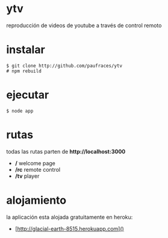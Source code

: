 # ytv

reproducción de videos de youtube a través de control remoto

# instalar

    $ git clone http://github.com/paufraces/ytv
    # npm rebuild

# ejecutar

    $ node app

# rutas

todas las rutas parten de **http://localhost:3000**

*   **/**     welcome page
*   **/rc**   remote control
*   **/tv**   player

# alojamiento

la aplicación esta alojada gratuitamente en heroku:

*   [http://glacial-earth-8515.herokuapp.com]()

